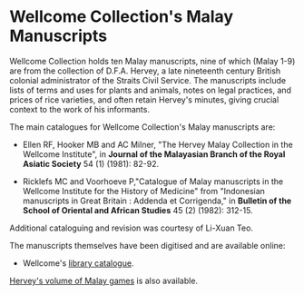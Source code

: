 # Wellcome Collection's Malay Manuscripts

Wellcome Collection holds ten Malay manuscripts, nine of which (Malay 1-9) are from the collection of D.F.A. Hervey, a late nineteenth century British colonial administrator of the Straits Civil Service. The manuscripts include lists of terms and uses for plants and animals, notes on legal practices, and prices of rice varieties, and often retain Hervey's minutes, giving crucial context to the work of his informants.

The main catalogues for Wellcome Collection's Malay manuscripts are:

* Ellen RF, Hooker MB and AC Milner, "The Hervey Malay Collection in the Wellcome Institute", in **Journal of the Malayasian Branch of the Royal Asiatic Society** 54 (1) (1981): 82-92.

* Ricklefs MC and Voorhoeve P,"Catalogue of Malay manuscripts in the Wellcome Institute for the History of Medicine" from "Indonesian manuscripts in Great Britain : Addenda et Corrigenda," in **Bulletin of the School of Oriental and African Studies** 45 (2) (1982): 312-15.

Additional cataloguing and revision was courtesy of Li-Xuan Teo.

The manuscripts themselves have been digitised and are available online:

* Wellcome's [library catalogue](https://wellcomelibrary.org/search-the-catalogues/).

[Hervey's volume of Malay games](https://wellcomelibrary.org/item/b30208993) is also available.
